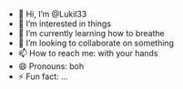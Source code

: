 - 👋 Hi, I’m @Lukil33
- 👀 I’m interested in things
- 🌱 I’m currently learning how to breathe
- 💞️ I’m looking to collaborate on something
- 📫 How to reach me: with your hands
- 😄 Pronouns: boh
- ⚡ Fun fact: ...

<!---
Lukil33/Lukil33 is a ✨ special ✨ repository because its `README.md` (this file) appears on your GitHub profile.
You can click the Preview link to take a look at your changes.
--->
